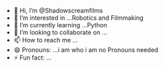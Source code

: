 - 👋 Hi, I’m @Shadowscreamfilms
- 👀 I’m interested in ...Robotics and Filmmaking
- 🌱 I’m currently learning ...Python
- 💞️ I’m looking to collaborate on ...
- 📫 How to reach me ...
- 😄 Pronouns: ...i am who i am no Pronouns needed 
- ⚡ Fun fact: ...

<!---
Shadowscreamfilms/Shadowscreamfilms is a ✨ special ✨ repository because its `README.md` (this file) appears on your GitHub profile.
You can click the Preview link to take a look at your changes.
--->
